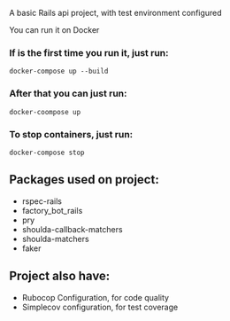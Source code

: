 A basic Rails api project, with test environment configured 

You can run it on Docker   
  
### If is the first time you run it, just run:   
`docker-compose up --build`   
### After that you can just run:   
`docker-coompose up`   
### To stop containers, just run:   
`docker-compose stop`  
  
## Packages used on project:  
- rspec-rails   
- factory_bot_rails  
- pry   
- shoulda-callback-matchers  
- shoulda-matchers  
- faker   

## Project also have:
- Rubocop Configuration, for code quality
- Simplecov configuration, for test coverage

